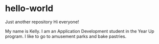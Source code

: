 # hello-world
Just another repository
Hi everyone!

My name is Kelly. I am an Application Development student in the Year Up program. 
I like to go to amusement parks and bake pastries.
